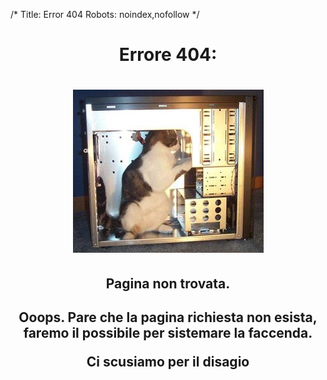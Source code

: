 /*
Title: Error 404
Robots: noindex,nofollow
*/
<center>
<h1>Errore 404:<h1>
<img src="/res/404-cat.jpg" alt="Errore 404">
<h2>Pagina non trovata.<h2>
<p>Ooops. Pare che la pagina richiesta non esista, faremo il possibile per
sistemare la faccenda.</p>
<p>Ci scusiamo per il disagio</p>
</center>
